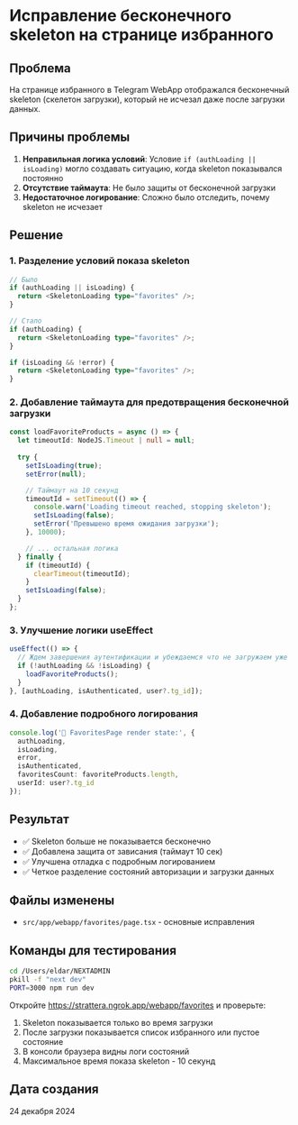 # Исправление бесконечного skeleton на странице избранного

## Проблема
На странице избранного в Telegram WebApp отображался бесконечный skeleton (скелетон загрузки), который не исчезал даже после загрузки данных.

## Причины проблемы
1. **Неправильная логика условий**: Условие `if (authLoading || isLoading)` могло создавать ситуацию, когда skeleton показывался постоянно
2. **Отсутствие таймаута**: Не было защиты от бесконечной загрузки
3. **Недостаточное логирование**: Сложно было отследить, почему skeleton не исчезает

## Решение

### 1. Разделение условий показа skeleton
```typescript
// Было
if (authLoading || isLoading) {
  return <SkeletonLoading type="favorites" />;
}

// Стало
if (authLoading) {
  return <SkeletonLoading type="favorites" />;
}

if (isLoading && !error) {
  return <SkeletonLoading type="favorites" />;
}
```

### 2. Добавление таймаута для предотвращения бесконечной загрузки
```typescript
const loadFavoriteProducts = async () => {
  let timeoutId: NodeJS.Timeout | null = null;
  
  try {
    setIsLoading(true);
    setError(null);

    // Таймаут на 10 секунд
    timeoutId = setTimeout(() => {
      console.warn('Loading timeout reached, stopping skeleton');
      setIsLoading(false);
      setError('Превышено время ожидания загрузки');
    }, 10000);

    // ... остальная логика
  } finally {
    if (timeoutId) {
      clearTimeout(timeoutId);
    }
    setIsLoading(false);
  }
};
```

### 3. Улучшение логики useEffect
```typescript
useEffect(() => {
  // Ждем завершения аутентификации и убеждаемся что не загружаем уже
  if (!authLoading && !isLoading) {
    loadFavoriteProducts();
  }
}, [authLoading, isAuthenticated, user?.tg_id]);
```

### 4. Добавление подробного логирования
```typescript
console.log('🎯 FavoritesPage render state:', { 
  authLoading, 
  isLoading, 
  error, 
  isAuthenticated, 
  favoritesCount: favoriteProducts.length,
  userId: user?.tg_id 
});
```

## Результат
- ✅ Skeleton больше не показывается бесконечно
- ✅ Добавлена защита от зависания (таймаут 10 сек)
- ✅ Улучшена отладка с подробным логированием
- ✅ Четкое разделение состояний авторизации и загрузки данных

## Файлы изменены
- `src/app/webapp/favorites/page.tsx` - основные исправления

## Команды для тестирования
```bash
cd /Users/eldar/NEXTADMIN
pkill -f "next dev"
PORT=3000 npm run dev
```

Откройте https://strattera.ngrok.app/webapp/favorites и проверьте:
1. Skeleton показывается только во время загрузки
2. После загрузки показывается список избранного или пустое состояние
3. В консоли браузера видны логи состояний
4. Максимальное время показа skeleton - 10 секунд

## Дата создания
24 декабря 2024 